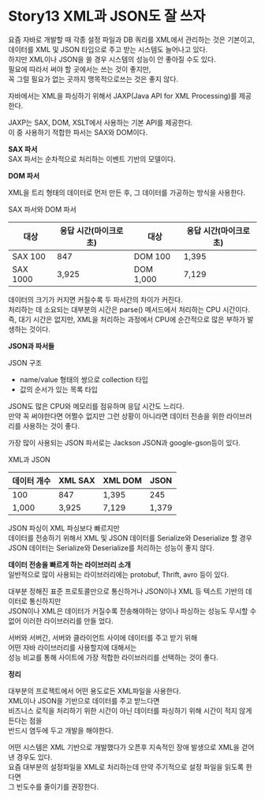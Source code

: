 # Story13 XML과 JSON도 잘 쓰자

요즘 자바로 개발할 때 각종 설정 파일과 DB 쿼리를 XML에서 관리하는 것은 기본이고,  
데이터를 XML 및 JSON 타입으로 주고 받는 시스템도 늘어나고 있다.  
하지만 XML이나 JSON을 쓸 경우 시스템의 성능이 안 좋아질 수도 있다.   
필요에 따라서 써야 할 곳에서는 쓰는 것이 좋지만,   
꼭 그럴 필요가 없는 곳까지 맹목적으로쓰는 것은 좋지 않다.  

자바에서는 XML을 파싱하기 위해서 JAXP(Java API for XML Processing)를 제공한다.

JAXP는 SAX, DOM, XSLT에서 사용하는 기본 API를 제공한다.  
이 중 사용하기 적합한 파서는 SAX와 DOM이다.

**SAX 파서**  
SAX 파서는 순차적으로 처리하는 이벤트 기반의 모델이다. 

**DOM 파서**

XML을 트리 형태의 데이터로 먼저 만든 후, 그 데이터를 가공하는 방식을 사용한다.

SAX 파서와 DOM 파서 

| 대상 | 응답 시간(마이크로초) | 대상 | 응답 시간(마이크로초) |
| --- | --- | --- | --- |
| SAX 100 | 847 | DOM 100 | 1,395 |
| SAX 1000 | 3,925 | DOM 1,000 | 7,129 |

데이터의 크기가 커지면 커질수록 두 파서간의 차이가 커진다.  
처리하는 데 소요되는 대부분의 시간은 parse() 메서드에서 처리하는 CPU 시간이다.  
즉, 대기 시간은 없지만, XML을 처리하는 과정에서 CPU에 순간적으로 많은 부하가 발생하는 것이다.


**JSON과 파서들**

JSON 구조

- name/value 형태의 쌍으로 collection 타입
- 값의 순서가 있는 목록 타입

JSON도 많은 CPU와 메모리를 점유하며 응답 시간도 느리다.  
만약 꼭 써야한다면 어쩔수 없지만 그런 상황이 아니라면 데이터 전송을 위한 라이브러리를 사용하는 것이 좋다.

가장 많이 사용되는 JSON 파서로는 Jackson JSON과 google-gson등이 있다.

XML과 JSON

| 데이터 개수 | XML SAX | XML DOM | JSON |
| --- | --- | --- | --- |
| 100 | 847 | 1,395 | 245 |
| 1,000 | 3,925 | 7,129 | 1,379 |

JSON 파싱이 XML 파싱보다 빠르지만   
데이터를 전송하기 위해서 XML 및 JSON 데이터를 Serialize와 Deserialize 할 경우   
JSON 데이터는 Serialize와 Deserialize를 처리하는 성능이 좋지 않다.  

**데이터 전송을 빠르게 하는 라이브러리 소개**  
일반적으로 많이 사용되는 라이브러리에는 protobuf, Thrift, avro 등이 있다.

대부분 정해진 표준 프로토콜만으로 통신하거나 JSON이나 XML 등 텍스트 기반의 데이터로 통신하지만  
JSON이나 XML은 데이터가 커질수록 전송해야하는 양이나 파싱하는 성능도 무시할 수 없어 
이러한 라이브러리를 만들 었다.

서버와 서버간, 서버와 클라이언트 사이에 데이터를 주고 받기 위해   
어떤 자바 라이브러리를 사용할지에 대해서는  
성능 비교를 통해 사이트에 가장 적합한 라이브러리를 선택하는 것이 좋다. 

**정리**

대부분의 프로젝트에서 어떤 용도로든 XML파일을 사용한다.  
XML이나 JSON을 기반으로 데이터를 주고 받느다면  
비즈니스 로직을 처리하기 위한 시간이 아닌 데이터를 파싱하기 위해 시간이 적지 않게 든다는 점을  
반드시 염두에 두고 개발을 해야한다.  

어떤 시스템은 XML 기반으로 개발했다가 오픈후 지속적인 장애 발생으로 XML을 걷어낸 경우도 있다.  
요즘 대부분의 설정파일을 XML로 처리하는데 만약 주기적으로 설정 파일을 읽도록 한다면   
그 빈도수를 줄이기를 권장한다.  
